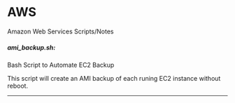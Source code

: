 AWS
===
Amazon Web Services Scripts/Notes




##### ami_backup.sh: 

Bash Script to Automate EC2 Backup

This script will create an AMI backup of each runing EC2 instance without reboot.

----------------------
